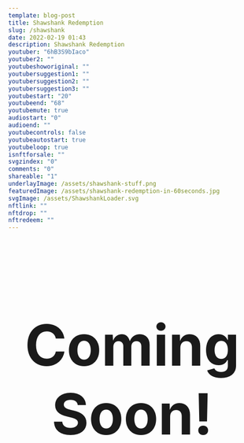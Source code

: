 ```yaml
---
template: blog-post
title: Shawshank Redemption
slug: /shawshank
date: 2022-02-19 01:43
description: Shawshank Redemption
youtuber: "6hB3S9bIaco"
youtuber2: ""
youtubeshoworiginal: ""
youtubersuggestion1: ""
youtubersuggestion2: ""
youtubersuggestion3: ""
youtubestart: "20"
youtubeend: "68"
youtubemute: true
audiostart: "0"
audioend: ""
youtubecontrols: false
youtubeautostart: true
youtubeloop: true
isnftforsale: ""
svgzindex: "0"
comments: "0"
shareable: "1"
underlayImage: /assets/shawshank-stuff.png
featuredImage: /assets/shawshank-redemption-in-60seconds.jpg
svgImage: /assets/ShawshankLoader.svg
nftlink: ""
nftdrop: ""
nftredeem: ""
---
```





<h2 class="tronText" style="display:grid; place-content:center; text-align:center; font-size:12vw;">
        <div class="">Coming Soon!</div>
      </h2>


<!-- lYGald0tFro -->
<!-- 6hB3S9bIaco -->
<!-- lYGald0tFro SOUNDTRACK 45> -->
<!-- qzuM2XTnpSA OPERA 32-45 -->




 

 

